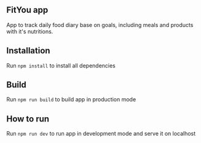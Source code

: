 
## FitYou app

App to track daily food diary base on goals, including meals and products with it's nutritions.

## Installation

Run `npm install` to install all dependencies

## Build

Run `npm run build` to build app in production mode

## How to run

Run `npm run dev` to run app in development mode and serve it on localhost
